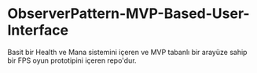 # ObserverPattern-MVP-Based-User-Interface
Basit bir Health ve Mana sistemini içeren ve MVP tabanlı bir arayüze sahip bir FPS oyun prototipini içeren repo'dur.

